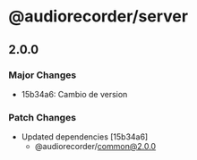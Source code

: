 # @audiorecorder/server

## 2.0.0

### Major Changes

- 15b34a6: Cambio de version

### Patch Changes

- Updated dependencies [15b34a6]
  - @audiorecorder/common@2.0.0
